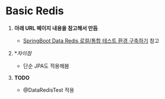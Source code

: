 # Basic Redis

1. **아래 URL 페이지 내용을 참고해서 만듬**
    * [SpringBoot Data Redis 로컬/통합 테스트 환경 구축하기](https://jojoldu.tistory.com/297 "SpringBoot Data Redis 로컬/통합 테스트 환경 구축하기") 참고
   
2. **차이점*
    * 단순 JPA도 적용해봄
    
3. **TODO**
    * @DataRedisTest 적용
    